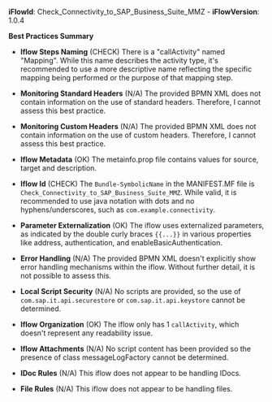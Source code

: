 **iFlowId**: Check_Connectivity_to_SAP_Business_Suite_MMZ - **iFlowVersion**: 1.0.4

**Best Practices Summary**
- **Iflow Steps Naming** (CHECK)
There is a "callActivity" named "Mapping". While this name describes the activity type, it's recommended to use a more descriptive name reflecting the specific mapping being performed or the purpose of that mapping step.

- **Monitoring Standard Headers** (N/A)
The provided BPMN XML does not contain information on the use of standard headers. Therefore, I cannot assess this best practice.

- **Monitoring Custom Headers** (N/A)
The provided BPMN XML does not contain information on the use of custom headers. Therefore, I cannot assess this best practice.

- **Iflow Metadata** (OK)
The metainfo.prop file contains values for source, target and description.

- **Iflow Id** (CHECK)
The `Bundle-SymbolicName` in the MANIFEST.MF file is `Check_Connectivity_to_SAP_Business_Suite_MMZ`. While valid, it is recommended to use java notation with dots and no hyphens/underscores, such as `com.example.connectivity`.

- **Parameter Externalization** (OK)
The iflow uses externalized parameters, as indicated by the double curly braces `{{...}}` in various properties like address, authentication, and enableBasicAuthentication.

- **Error Handling** (N/A)
The provided BPMN XML doesn't explicitly show error handling mechanisms within the iflow.  Without further detail, it is not possible to assess this.

- **Local Script Security** (N/A)
No scripts are provided, so the use of `com.sap.it.api.securestore` or `com.sap.it.api.keystore` cannot be determined.

- **Iflow Organization** (OK)
The iflow only has 1 `callActivity`, which doesn't represent any readability issue.

- **Iflow Attachments** (N/A)
No script content has been provided so the presence of class messageLogFactory cannot be determined.

- **IDoc Rules** (N/A)
This iflow does not appear to be handling IDocs.

- **File Rules** (N/A)
This iflow does not appear to be handling files.